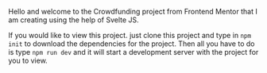 Hello and welcome to the Crowdfunding project from Frontend Mentor that I am creating using the help of Svelte JS.

If you would like to view this project. just clone this project and
type in `npm init` to download the dependencies for the project.
Then all you have to do is type `npm run dev` and it will start a development server with the project for you to view.
